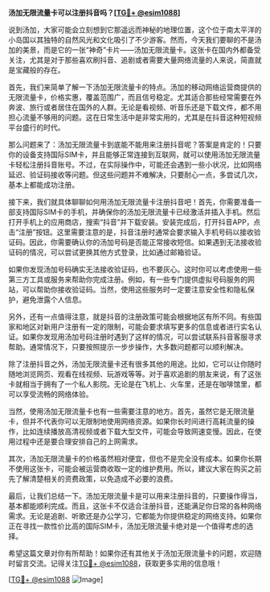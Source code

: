 **汤加无限流量卡可以注册抖音吗？[[TG💪+ @esim1088](https://t.me/s/esim1088)]**

说到汤加，大家可能会立刻想到它那遥远而神秘的地理位置，这个位于南太平洋的小岛国以其独特的自然风光和文化吸引了不少游客。然而，今天我们要聊的不是汤加的美景，而是它的一张“神奇”卡片——汤加无限流量卡。这张卡在国内外都备受关注，尤其是对于那些喜欢刷抖音、追剧或者需要大量网络流量的人来说，简直就是宝藏般的存在。

首先，我们来简单了解一下汤加无限流量卡的特点。汤加的移动网络运营商提供的无限流量卡，价格实惠，覆盖范围广，而且信号稳定。尤其适合那些经常需要在外奔波、旅行或者居住在国外的人群。无论是看视频、听音乐还是下载文件，都不用担心流量不够用的问题。这在日常生活中是非常实用的，尤其是在抖音这种短视频平台盛行的时代。

那么问题来了：汤加无限流量卡到底能不能用来注册抖音呢？答案是肯定的！只要你的设备支持国际SIM卡，并且能够正常连接到互联网，就可以使用汤加无限流量卡轻松注册抖音账号。不过，在实际操作中，可能还会遇到一些小状况，比如网络延迟、验证码接收等问题。但这些问题并不难解决，只要耐心一点，多尝试几次，基本上都能成功注册。

接下来，我们就具体聊聊如何用汤加无限流量卡注册抖音吧！首先，你需要准备一部支持国际SIM卡的手机，并确保你的汤加无限流量卡已经激活并插入手机。然后打开手机上的应用商店，搜索“抖音”并下载安装。安装完成后，打开抖音APP，点击“注册”按钮。这里需要注意的是，抖音注册时通常会要求输入手机号码以接收验证码。因此，你需要确认你的汤加号码是否能正常接收短信。如果遇到无法接收验证码的情况，可以尝试更换其他方式登录，比如通过邮箱验证。

如果你发现汤加号码确实无法接收验证码，也不要灰心。这时你可以考虑使用一些第三方工具或服务来帮助你完成注册。例如，有一些专门提供虚拟号码服务的网站，可以帮助你接收验证码。当然，使用这些服务时一定要注意安全性和隐私保护，避免泄露个人信息。

另外，还有一点值得注意，就是抖音的注册政策可能会根据地区有所不同。有些国家和地区对新用户注册有一定的限制，可能会要求填写更多的信息或者进行实名认证。如果你发现用汤加号码注册时遇到了这样的情况，可以尝试联系抖音客服寻求帮助。通常情况下，只要按照提示一步步操作，大多数问题都可以顺利解决。

除了注册抖音之外，汤加无限流量卡还有很多其他的用途。比如，它可以让你随时随地浏览网页、观看在线视频、玩游戏等等。对于喜欢追剧的朋友来说，有了这张卡就相当于拥有了一个私人影院。无论是在飞机上、火车里，还是在咖啡馆里，都可以享受流畅的网络体验。

当然，使用汤加无限流量卡也有一些需要注意的地方。首先，虽然它是无限流量卡，但并不代表你可以无限制地使用网络资源。如果你长时间进行高耗流量的操作，比如连续播放高清视频或者下载大型文件，可能会导致网速变慢。因此，在使用过程中还是要合理安排自己的上网需求。

其次，汤加无限流量卡的价格虽然相对便宜，但也不是完全没有成本。如果你长期不使用这张卡，可能会被运营商收取一定的维护费用。所以，建议大家在购买之前先了解清楚相关的资费政策，以免造成不必要的浪费。

最后，让我们总结一下。汤加无限流量卡是可以用来注册抖音的，只要操作得当，基本都能顺利完成。而且，这张卡不仅适合注册抖音，还能满足你日常的各种网络需求。无论是追剧、听歌还是办公学习，它都能为你提供稳定的网络支持。如果你正在寻找一款性价比高的国际SIM卡，汤加无限流量卡绝对是一个值得考虑的选择。

希望这篇文章对你有所帮助！如果你还有其他关于汤加无限流量卡的问题，欢迎随时留言交流。记得关注[TG💪+ @esim1088](https://t.me/s/esim1088)，获取更多实用的信息哦！

[[TG💪+ @esim1088](https://t.me/s/esim1088) ![Image](https://i.postimg.cc/4NQfJmqS/Snipaste-2025-05-13-00-14-12.png)]